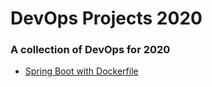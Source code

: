 # DevOps Projects 2020

### A collection of DevOps for 2020 

- [Spring Boot with Dockerfile](spring-boot-dockerfile.md)

